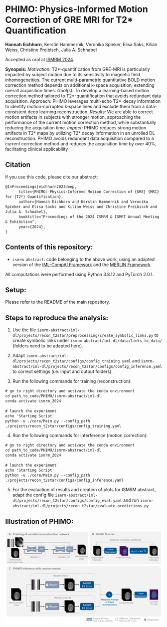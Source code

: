 # PHIMO: Physics-Informed Motion Correction of GRE MRI for T2* Quantification

**Hannah Eichhorn**, Kerstin Hammernik, Veronika Spieker, Elisa Saks, Kilian Weiss, Christine Preibisch, Julia A. Schnabel

Accepted as oral at [ISMRM 2024](https://submissions.mirasmart.com/ISMRM2024/Itinerary/PresentationDetail.aspx?evdid=2586).


**Synopsis:** 
*Motivation:*  T2*-quantification from GRE-MRI is particularly impacted by subject motion due to its sensitivity to magnetic field inhomogeneities. The current multi-parametric quantitative BOLD motion correction method depends on additional k-space acquisition, extending overall acquisition times.
*Goal(s):* To develop a learning-based motion correction method tailored to T2*-quantification that avoids redundant data acquisition.
Approach: PHIMO leverages multi-echo T2*-decay information to identify motion-corrupted k-space lines and exclude them from a data-consistent deep learning reconstruction.
*Results:* We are able to correct motion artifacts in subjects with stronger motion, approaching the performance of the current motion correction method, while substantially reducing the acquisition time. 
*Impact:* PHIMO reduces strong motion artifacts in T2* maps by utilizing T2* decay information in an unrolled DL reconstruction. PHIMO avoids redundant data acquisition compared to a current correction method and reduces the acquisition time by over 40%, facilitating clinical applicability


## Citation
If you use this code, please cite our abstract:

```
@InProceedings{eichhorn2023deep,
      title={PHIMO: Physics-Informed Motion Correction of {GRE} {MRI} for {T2*} Quantification}, 
      author={Hannah Eichhorn and Kerstin Hammernik and Veronika Spieker and Elisa Sacks and Kilian Weiss and Christine Preibisch and Julia A. Schnabel},
      booktitle="Proceedings of the 2024 ISMRM & ISMRT Annual Meeting & Exhibition",
      year={2024},
}
```

## Contents of this repository:

- `ismrm-abstract`: code belonging to the above work, using an adapted version of the [IML-CompAI Framework](https://github.com/compai-lab/iml-dl) and the [MERLIN Framework](https://github.com/midas-tum/merlin)

All computations were performed using Python 3.8.12 and PyTorch 2.0.1.


## Setup:

Please refer to the README of the main repository.


## Steps to reproduce the analysis:

1) Use the file `ismrm-abstract/iml-dl/projects/recon_t2star/preprocessing/create_symbolic_links.py` to create symbolic links under `ismrm-abstract/iml-dl/data/links_to_data/` (folders need to be adapted here).

2) Adapt `ismrm-abstract/iml-dl/projects/recon_t2star/configs/config_training.yaml` and `ismrm-abstract/iml-dl/projects/recon_t2star/configs/config_inference.yaml` to correct settings (i.e. input and output folders)

3) Run the following commands for training (reconstruction):
```
# go to right directory and activate the conda environment
cd path_to_code/PHIMO/ismrm-abstract/iml-dl
conda activate ismrm_2024

# launch the experiment
echo 'Starting Script'
python -u ./core/Main.py --config_path ./projects/recon_t2star/configs/config_training.yaml
```

4) Run the following commands for interference (motion correction):
```
# go to right directory and activate the conda environment
cd path_to_code/PHIMO/ismrm-abstract/iml-dl
conda activate ismrm_2024

# launch the experiment
echo 'Starting Script'
python -u ./core/Main.py --config_path ./projects/recon_t2star/configs/config_inference.yaml
```

5) For the evaluation of results and creation of plots for ISMRM abstract, adapt the config file `ismrm-abstract/iml-dl/projects/recon_t2star/configs/config_eval.yaml` and run `ismrm-abstract/iml-dl/projects/recon_t2star/evaluate_predictions.py`


## Illustration of PHIMO:
![PHIMO](Overview_PHIMO.png)
